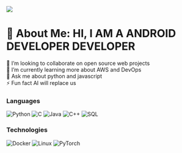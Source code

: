 [![](https://raw.githubusercontent.com/adamalston/adamalston/master/profile.gif)](https://www.adamalston.com/)<!-- If you want the template for my gif, email me! -->
# 💫 About Me: HI, I AM A ANDROID DEVELOPER DEVELOPER 
👯 I’m looking to collaborate on open source web projects<br>🌱 I’m currently learning more about AWS and DevOps <br>💬 Ask me about python and javascript <br>⚡ Fun fact AI will replace us 

### Languages
![Python](https://img.shields.io/badge/-Python-000?&logo=Python)
![C](https://img.shields.io/badge/-C-000?&logo=C)
![Java](https://img.shields.io/badge/-Java-000?&logo=Java&logoColor=007396)
![C++](https://img.shields.io/badge/-C++-000?&logo=c%2b%2b&logoColor=00599C)
![SQL](https://img.shields.io/badge/-SQL-000?&logo=MySQL)

### Technologies
![Docker](https://img.shields.io/badge/-Docker-000?&logo=Docker)
![Linux](https://img.shields.io/badge/-Linux-000?&logo=Linux)
![PyTorch](https://img.shields.io/badge/-PyTorch-000?&logo=PyTorch)



